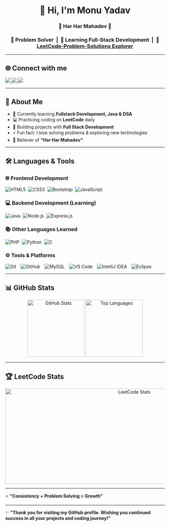 <h1 align="center">👋 Hi, I'm Monu Yadav</h1>
<h3 align="center">🔱 Har Har Mahadev 🔱</h3>

<h3 align="center">
  🧩 <b>Problem Solver</b> &nbsp;|&nbsp; 
  🌱 <b>Learning Full-Stack Development</b> &nbsp;|&nbsp; 
  🧠 <a href="https://github.com/MonuYadav/leetcode-problem-solutions" target="_blank"><b>LeetCode-Problem-Solutions Explorer</b></a>
</h3>

---

## 🌐 Connect with me  
<p align="left">
  <a href="https://leetcode.com/u/monu_ydv108/" target="_blank">
    <img src="https://img.shields.io/badge/LeetCode-FFA116?style=for-the-badge&logo=leetcode&logoColor=white" />
  </a>
  <a href="https://github.com/monuydv108" target="_blank">
    <img src="https://img.shields.io/badge/GitHub-181717?style=for-the-badge&logo=github&logoColor=white" />
  </a>
  <a href="https://www.linkedin.com/in/monuyadav1126/" target="_blank">
    <img src="https://img.shields.io/badge/LinkedIn-0A66C2?style=for-the-badge&logo=linkedin&logoColor=white" />
  </a>
</p>

---

## 🚀 About Me  
- 🌱 Currently learning **Fullstack Development, Java & DSA**  
- 💻 Practicing coding on **LeetCode** daily  
- 🔭 Building projects with **Full Stack Development**  
- ⚡ Fun fact: I love solving problems & exploring new technologies  
- 🙏 Believer of **"Har Har Mahadev"**

---

## 🛠️ Languages & Tools  

### 🌐 Frontend Development  
<p align="left">
  <img src="https://img.shields.io/badge/HTML5-E34F26?style=for-the-badge&logo=html5&logoColor=white" alt="HTML5"/>&nbsp;
  <img src="https://img.shields.io/badge/CSS3-1572B6?style=for-the-badge&logo=css3&logoColor=white" alt="CSS3"/>&nbsp;
  <img src="https://img.shields.io/badge/Bootstrap-563D7C?style=for-the-badge&logo=bootstrap&logoColor=white" alt="Bootstrap"/>&nbsp;
  <img src="https://img.shields.io/badge/JavaScript-F7DF1E?style=for-the-badge&logo=javascript&logoColor=black" alt="JavaScript"/>
</p>

### 💻 Backend Development (Learning)  
<p align="left">
  <img src="https://img.shields.io/badge/Java-007396?style=for-the-badge&logo=openjdk&logoColor=white" alt="Java"/>&nbsp;
  <img src="https://img.shields.io/badge/Node.js-43853D?style=for-the-badge&logo=node.js&logoColor=white" alt="Node.js"/>&nbsp;
  <img src="https://img.shields.io/badge/Express.js-000000?style=for-the-badge&logo=express&logoColor=white" alt="Express.js"/>
</p>

### 📚 Other Languages Learned  
<p align="left">
  <img src="https://img.shields.io/badge/PHP-777BB4?style=for-the-badge&logo=php&logoColor=white" alt="PHP"/>&nbsp;
  <img src="https://img.shields.io/badge/Python-3776AB?style=for-the-badge&logo=python&logoColor=white" alt="Python"/>&nbsp;
  <img src="https://img.shields.io/badge/C-00599C?style=for-the-badge&logo=c&logoColor=white" alt="C"/>
</p>

### ⚙️ Tools & Platforms  
<p align="left">
  <img src="https://img.shields.io/badge/Git-F05032?style=for-the-badge&logo=git&logoColor=white" alt="Git" style="margin-right:10px;"/>
  <img src="https://img.shields.io/badge/GitHub-181717?style=for-the-badge&logo=github&logoColor=white" alt="GitHub" style="margin-right:10px;"/>
  <img src="https://img.shields.io/badge/MySQL-4479A1?style=for-the-badge&logo=mysql&logoColor=white" alt="MySQL" style="margin-right:10px;"/>
  <img src="https://img.shields.io/badge/VS%20Code-0078D4?style=for-the-badge&logo=visual-studio-code&logoColor=white" alt="VS Code" style="margin-right:10px;"/>
  <img src="https://img.shields.io/badge/IntelliJ%20IDEA-000000?style=for-the-badge&logo=intellij-idea&logoColor=white" alt="IntelliJ IDEA" style="margin-right:10px;"/>
  <img src="https://img.shields.io/badge/Eclipse-2C2255?style=for-the-badge&logo=eclipse&logoColor=white" alt="Eclipse" style="margin-right:10px;"/>
</p>

---

## 📊 GitHub Stats  
<p align="center">
  <img src="https://github-readme-stats.vercel.app/api?username=monuydv108&show_icons=true&theme=radical" alt="GitHub Stats" height="180"/>
  <img src="https://github-readme-stats.vercel.app/api/top-langs/?username=monuydv108&layout=compact&theme=radical" alt="Top Languages" height="180"/>
</p>

---

## 🏆 LeetCode Stats  
<p align="center">
  <img src="https://leetcard.jacoblin.cool/monu_ydv108?theme=dark&font=source_code_pro&ext=activity" alt="LeetCode Stats" width="800" height="300"/>
</p>

---

⭐ **"Consistency + Problem Solving = Growth"**

---

✨ **"Thank you for visiting my GitHub profile. Wishing you continued success in all your projects and coding journey!"**
